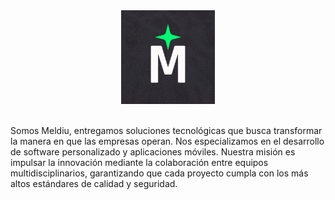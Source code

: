 <div align="center">
  <img src="/images/meldiu.png" alt="------------" width=150>
</div>

</br>

Somos Meldiu, entregamos soluciones tecnológicas que busca transformar la manera en que las empresas operan. Nos especializamos en el desarrollo de software personalizado y aplicaciones móviles. Nuestra misión es impulsar la innovación mediante la colaboración entre equipos multidisciplinarios, garantizando que cada proyecto cumpla con los más altos estándares de calidad y seguridad.




<!--
**Here are some ideas to get you started:**

🙋‍♀️ A short introduction - what is your organization all about?
🌈 Contribution guidelines - how can the community get involved?
👩‍💻 Useful resources - where can the community find your docs? Is there anything else the community should know?
🍿 Fun facts - what does your team eat for breakfast?
🧙 Remember, you can do mighty things with the power of [Markdown](https://docs.github.com/github/writing-on-github/getting-started-with-writing-and-formatting-on-github/basic-writing-and-formatting-syntax)
-->
